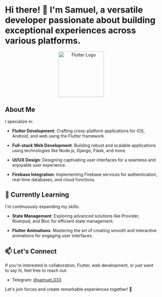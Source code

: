 # Hi there! 👋 I'm Samuel, a versatile developer passionate about building exceptional experiences across various platforms.

<p align="center">
  <img src="https://scanbot.io/wp-content/uploads/2022/03/flutter_tutorial_hero.jpg" alt="Flutter Logo" width="150" />
</p>

## About Me

I specialize in:

- **Flutter Development**: Crafting cross-platform applications for iOS, Android, and web using the Flutter framework.

- **Full-stack Web Development**: Building robust and scalable applications using technologies like Node.js, Django, Flask, and more.

- **UI/UX Design**: Designing captivating user interfaces for a seamless and enjoyable user experience.

- **Firebase Integration**: Implementing Firebase services for authentication, real-time databases, and cloud functions.

## 🌱 Currently Learning

I'm continuously expanding my skills:

- **State Management**: Exploring advanced solutions like Provider, Riverpod, and Bloc for efficient state management.

- **Flutter Animations**: Mastering the art of creating smooth and interactive animations for engaging user interfaces.

## 📫 Let's Connect

If you're interested in collaboration, Flutter, web development, or just want to say hi, feel free to reach out:

- Telegram: [@samuel_033](https://t.me/samuel_033)

Let's join forces and create remarkable experiences together! 🚀

